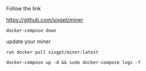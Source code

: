 Follow the link

https://github.com/sixgpt/miner

```shell
docker-compose down
```
update your miner

```shell
run docker pull sixgpt/miner:latest
```

```shell
docker-compose up -d && sudo docker-compose logs -f
```
